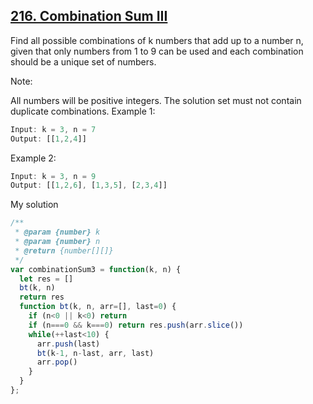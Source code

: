 ## [216. Combination Sum III](https://leetcode.com/problems/combination-sum-iii/)
Find all possible combinations of k numbers that add up to a number n, given that only numbers from 1 to 9 can be used and each combination should be a unique set of numbers.

Note:

All numbers will be positive integers.
The solution set must not contain duplicate combinations.
Example 1:
```js
Input: k = 3, n = 7
Output: [[1,2,4]]
```
Example 2:
```js
Input: k = 3, n = 9
Output: [[1,2,6], [1,3,5], [2,3,4]]
```

My solution

```js
/**
 * @param {number} k
 * @param {number} n
 * @return {number[][]}
 */
var combinationSum3 = function(k, n) {
  let res = []
  bt(k, n)
  return res
  function bt(k, n, arr=[], last=0) {
    if (n<0 || k<0) return
    if (n===0 && k===0) return res.push(arr.slice())
    while(++last<10) {
      arr.push(last)
      bt(k-1, n-last, arr, last)
      arr.pop()
    }
  }
};
```
